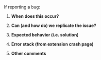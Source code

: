 If reporting a bug:

1. __When does this occur?__
<!-- Ex. Going to settings, every night at 3pm, when I go to search -->

2. __Can (and how do) we replicate the issue?__
<!-- Please be specific as possible. Use dashes (-) or numbers (1.) to create a list of steps -->

3. __Expected behavior (i.e. solution)__
<!-- What should have happened? -->

4. __Error stack (from extension crash page)__
<!-- Did the issue lead you to the crash page? -->

5. __Other comments__

